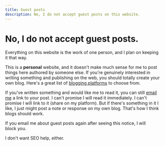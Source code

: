 ```yaml
---
title: Guest posts
description: No, I do not accept guest posts on this website.
---
```


# No, I do not accept guest posts.

Everything on this website is the work of one person, and I plan on keeping it that&nbsp;way.

This is a **personal** website, and it doesn't make much sense for me to post things here authored by someone else. If you're genuinely interested in writing something and publishing on the web, you should totally create your own blog. Here's a great list of [blogging platforms](https://manuelmoreale.com/blog-platforms) to choose&nbsp;from.

If you've written something and would like me to read it, you can still <a href="mailto:nick@nicksimson.com">email me</a> a link to your post. I can't promise I will read it immediately. I can't promise I will link to it (share on my platform). But if there's something in it I like, I just might post a note or response on my own blog. That's how I think blogs should&nbsp;work.

If you email me about guest posts again after seeing this notice, I will block&nbsp;you.

I don't want SEO help, either.